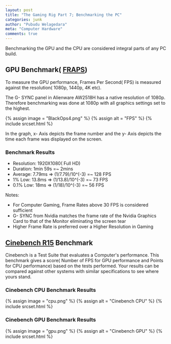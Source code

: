 ```yaml
---
layout: post
title: "The Gaming Rig Part 7; Benchmarking the PC"
categories: junk
author: "Pubudu Welagedara"
meta: "Computer Hardware"
comments: true
---
```


Benchmarking the GPU and the CPU are considered integral parts of any PC build. 

## GPU Benchmark( [FRAPS][fraps])

To measure the GPU performance, Frames Per Second( FPS) is measured against the resolution( 1080p, 1440p, 4K etc). 

The G- SYNC panel in Alienware AW2518H has a native resolution of 1080p. Therefore benchmarking was done at 1080p with all graphics settings set to the highest.

{% assign image = "BlackOps4.png" %}
{% assign alt = "FPS" %}
{% include srcset.html %}

In the graph, x- Axis  depicts the frame number and the y- Axis depicts the time each frame was displayed on the screen. 

### Benchmark Results

- Resolution: 1920X1080( Full HD)
- Duration: 1min 59s =~ 2mins
- Average: 7.79ms => (1/7.79)/10^(-3) =~ 128 FPS
- 1% Low: 13.8ms => (1/13.8)/10^(-3) =~ 73 FPS 
- 0.1% Low: 18ms => (1/18)/10^(-3) =~ 56 FPS

Notes: 
- For Computer Gaming, Frame Rates above 30 FPS is considered sufficient
- G- SYNC from Nvidia matches the frame rate of the Nvidia Graphics Card to that of the Monitor eliminating the screen tear
- Higher Frame Rate is preferred over a Higher Resolution in Gaming

## [Cinebench R15][cinebench] Benchmark

Cinebench is a Test Suite that evaluates a Computer's performance. This benchmark gives a score( Number of FPS for GPU performance and Points for CPU performance) based on the tests performed. Your results can be compared against other systems with similar specifications to see where yours stand.

### Cinebench CPU Benchmark Results

{% assign image = "cpu.png" %}
{% assign alt = "Cinebench CPU" %}
{% include srcset.html %}

### Cinebench GPU Benchmark Results

{% assign image = "gpu.png" %}
{% assign alt = "Cinebench GPU" %}
{% include srcset.html %}


[fraps]: http://www.fraps.com/
[cinebench]: https://www.maxon.net/en/products/cinebench/



















